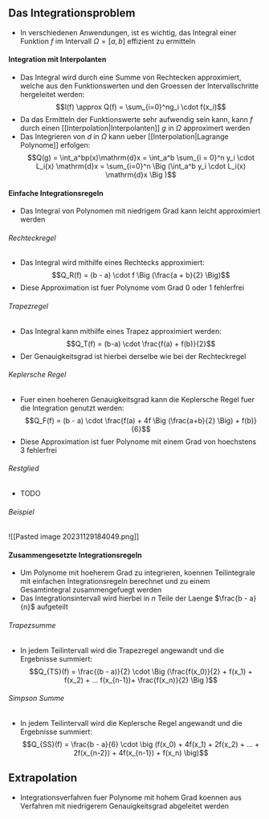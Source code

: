 ## Das Integrationsproblem
- In verschiedenen Anwendungen, ist es wichtig, das Integral einer Funktion $f$ im Intervall $\Omega = [a, b]$ effizient zu ermitteln
#### Integration mit Interpolanten
- Das Integral wird durch eine Summe von Rechtecken approximiert, welche aus den Funktionswerten und den Groessen der Intervallschritte hergeleitet werden:
$$I(f) \approx Q(f) = \sum_{i=0}^ng_i \cdot f(x_i)$$
- Da das Ermitteln der Funktionswerte sehr aufwendig sein kann, kann $f$ durch einen [[Interpolation|Interpolanten]] $g$ in $\Omega$ approximert werden
- Das Integrieren von $d$ in $\Omega$ kann ueber [[Interpolation|Lagrange Polynome]] erfolgen:
$$Q(g) = \int_a^bp(x)\mathrm{d}x = \int_a^b \sum_{i = 0}^n y_i \cdot L_i(x) \mathrm{d}x = \sum_{i=0}^n \Big (\int_a^b y_i \cdot L_i(x) \mathrm{d}x \Big )$$
#### Einfache Integrationsregeln
- Das Integral von Polynomen mit niedrigem Grad kann leicht approximiert werden
###### Rechteckregel
- Das Integral wird mithilfe eines Rechtecks approximiert:
$$Q_R(f) = (b - a) \cdot f \Big (\frac{a + b}{2} \Big)$$
- Diese Approximation ist fuer Polynome vom Grad $0$ oder $1$ fehlerfrei
###### Trapezregel
- Das Integral kann mithilfe eines Trapez approximiert werden:
$$Q_T(f) = (b-a) \cdot \frac{f(a) + f(b)}{2}$$
- Der Genauigkeitsgrad ist hierbei derselbe wie bei der Rechteckregel
###### Keplersche Regel
- Fuer einen hoeheren Genauigkeitsgrad kann die Keplersche Regel fuer die Integration genutzt werden:
$$Q_F(f) = (b - a) \cdot \frac{f(a) + 4f \Big (\frac{a+b}{2} \Big) + f(b)}{6}$$
- Diese Approximation ist fuer Polynome mit einem Grad von hoechstens 3 fehlerfrei
###### Restglied
- TODO
###### Beispiel
![[Pasted image 20231129184049.png]]
#### Zusammengesetzte Integrationsregeln
- Um Polynome mit hoeherem Grad zu integrieren, koennen Teilintegrale mit einfachen Integrationsregeln berechnet und zu einem Gesamtintegral zusammengefuegt werden
- Das Integrationsintervall wird hierbei in $n$ Teile der Laenge $\frac{b - a}{n}$ aufgeteilt
###### Trapezsumme
- In jedem Teilintervall wird die Trapezregel angewandt und die Ergebnisse summiert:
$$Q_{TS}(f) = \frac{(b - a)}{2} \cdot \Big (\frac{f(x_0)}{2} + f(x_1) + f(x_2) + ... f(x_{n-1})+ \frac{f(x_n)}{2} \Big )$$
###### Simpson Summe
- In jedem Teilintervall wird die Keplersche Regel angewandt und die Ergebnisse summiert:
$$Q_{SS}(f) = \frac{b - a}{6} \cdot \big (f(x_0) + 4f(x_1) + 2f(x_2) + ... + 2f(x_{n-2}) + 4f(x_{n-1}) + f(x_n) \big)$$
## Extrapolation
- Integrationsverfahren fuer Polynome mit hohem Grad koennen aus Verfahren mit niedrigerem Genauigkeitsgrad abgeleitet werden